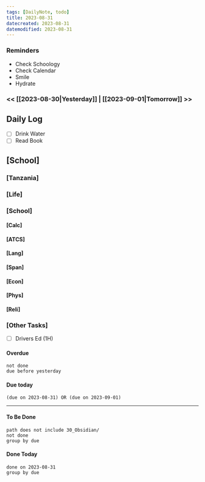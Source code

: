 ```yaml
---
tags: [DailyNote, todo]
title: 2023-08-31
datecreated: 2023-08-31
datemodified: 2023-08-31
---
```


### Reminders
- Check Schoology
- Check Calendar
- Smile
- Hydrate

### << [[2023-08-30|Yesterday]] | [[2023-09-01|Tomorrow]] >>

## Daily Log

- [ ] Drink Water
- [ ] Read Book

## [School]

### [Tanzania]

### [Life]

### [School]

#### [Calc]

#### [ATCS]

#### [Lang]

#### [Span]

#### [Econ]

#### [Phys]

#### [Reli]


### [Other Tasks]

- [ ] Drivers Ed (1H)

#### Overdue
```tasks
not done
due before yesterday
```
#### Due today

```tasks
(due on 2023-08-31) OR (due on 2023-09-01) 

```
---
#### To Be Done

```tasks
path does not include 30_Obsidian/
not done
group by due
```

#### Done Today

```tasks
done on 2023-08-31
group by due
```